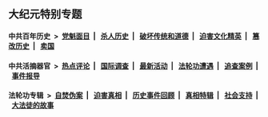 ## 大纪元特别专题

#### 中共百年历史 &nbsp;>&nbsp; [党魁面目](indexes/nf1176107/README.md?02020430) &nbsp;| &nbsp; [杀人历史](indexes/nf1176106/README.md?02020430) &nbsp;| &nbsp; [破坏传统和道德](indexes/nf1176106/README.md?02020430) &nbsp;| &nbsp; [迫害文化精英](indexes/nf1176111/README.md?02020430) &nbsp;| &nbsp; [篡改历史](indexes/nf1176115/README.md?02020430) &nbsp;| &nbsp; [卖国](indexes/nf1176117/README.md?02020430) 

#### 中共活摘器官 &nbsp;>&nbsp; [热点评论](indexes/nf5879/README.md?02020430) &nbsp;| &nbsp; [国际调查](indexes/nf5947/README.md?02020430) &nbsp;| &nbsp; [最新活动](indexes/nf5883/README.md?02020430) &nbsp;| &nbsp; [法轮功遭遇](indexes/nf5881/README.md?02020430) &nbsp;| &nbsp; [追查案例](indexes/nf5880/README.md?02020430) &nbsp;| &nbsp; [事件报导](indexes/nf5877/README.md?02020430) 

#### 法轮功专辑 &nbsp;>&nbsp; [自焚伪案](indexes/nf5562/README.md?02020430) &nbsp;| &nbsp; [迫害真相](indexes/nf4379/README.md?02020430) &nbsp;| &nbsp; [历史事件回顾](indexes/nf5793/README.md?02020430) &nbsp;| &nbsp; [真相特辑](indexes/nf4389/README.md?02020430) &nbsp;| &nbsp; [社会支持](indexes/nf4386/README.md?02020430) &nbsp;| &nbsp; [大法徒的故事](indexes/nf1147481/README.md?02020430) 
